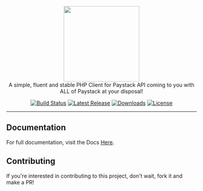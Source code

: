 <p align="center">
    <a href="https://paystack.com/" target="_blank"><img width="200" src="https://s3-eu-west-1.amazonaws.com/pstk-blog-staging/images/articles/Paystack-mark.png"></a><br>
    A simple, fluent and stable PHP Client for Paystack API coming to you with ALL of Paystack at your disposal!
</p>

<p align="center">
    <a href="https://travis-ci.org/bosunski/paystack"><img src="https://travis-ci.com/bosunski/paystack.svg?branch=master" alt="Build Status"></a>
    <a href="https://github.com/bosunski/paystack/releases"><img src="https://img.shields.io/packagist/v/xeviant/paystack.svg" alt="Latest Release"></a>
    <a href="https://packagist.org/xeviant/paystack"><img src="https://img.shields.io/packagist/dt/xeviant/paystack.svg" alt="Downloads"></a>
    <a href="https://github.com/bosunski/paystack/blob/master/LICENSE"><img src="https://img.shields.io/github/license/bosunski/paystack.svg" alt="License"></a>
</p>

------

## Documentation

For full documentation, visit the Docs [Here](https://paystack-client.herokuapp.com).

## Contributing

If you're interested in contributing to this project, don't wait, fork it and make a PR!
